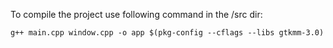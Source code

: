 To compile the project use following command in the /src dir:
```
g++ main.cpp window.cpp -o app $(pkg-config --cflags --libs gtkmm-3.0)
```
